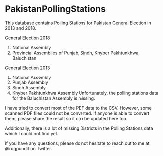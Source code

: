 # PakistanPollingStations
This database contains Polling Stations for Pakistan General Election in 2013 and 2018. 

General Election 2018
1. National Assembly
2. Provincial Assemblies of Punjab, Sindh, Khyber Pakhtunkhwa, Baluchistan

General Election 2013
1. National Assembly 
2. Punjab Assembly
3. Sindh Assembly 
4. Khyber Pakhtunkhwa Assembly
Unfortunately, the polling stations data for the Baluchistan Assembly is missing. 

I have tried to convert most of the PDF data to the CSV. However, some scanned PDF files could not be converted. If anyone is able to convert them, please share the result so it can be updated here too. 

Additionally, there is a lot of missing Districts in the Polling Stations data which I could not find yet.  

If you have any questions, please do not hesitate to reach out to me at @rugpundit on Twitter. 
